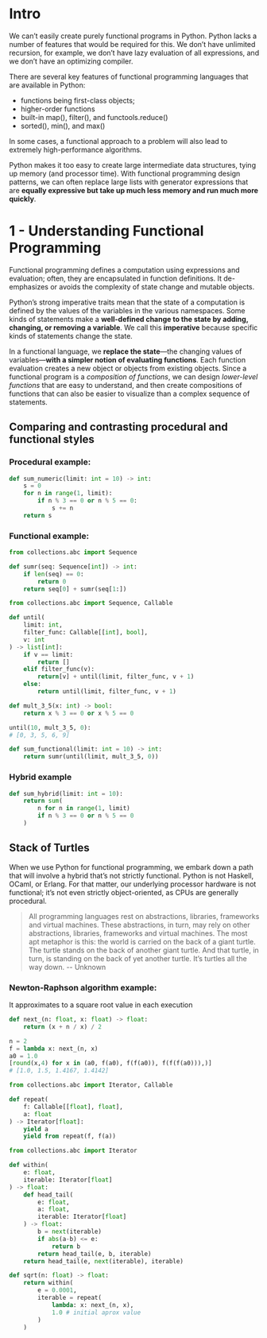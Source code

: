 # Intro
We can’t easily create purely functional programs in Python. Python lacks a number of features that would be required for this. We don’t have unlimited recursion, for example, we don’t have lazy evaluation of all expressions, and we don’t have an optimizing compiler.

There are several key features of functional programming languages that are available in Python:
- functions being first-class objects;
- higher-order functions
- built-in map(), filter(), and functools.reduce()
- sorted(), min(), and max()

In some cases, a functional approach to a problem will also lead to extremely high-performance algorithms.

Python makes it too easy to create large intermediate data structures, tying up memory (and processor time). With functional programming design patterns, we can often replace large lists with generator expressions that are **equally expressive but take up much less memory and run much more quickly**.

# 1 - Understanding Functional Programming

Functional programming defines a computation using expressions and evaluation; often, they are encapsulated in function definitions. It de-emphasizes or avoids the complexity of state change and mutable objects.

Python’s strong imperative traits mean that the state of a computation is defined by the values of the variables in the various namespaces. Some kinds of statements make a **well-defined change to the state by adding, changing, or removing a variable**. We call this **imperative** because specific kinds of statements change the state.

In a functional language, we **replace the state**—the changing values of variables—**with a simpler notion of evaluating functions**. Each function evaluation creates a new object or objects from existing objects. Since a functional program is a *composition of functions*, we can design *lower-level functions* that are easy to understand, and then create compositions of functions that can also be easier to visualize than a complex sequence of statements.

## Comparing and contrasting procedural and functional styles

### Procedural example:
```python
def sum_numeric(limit: int = 10) -> int:
	s = 0
	for n in range(1, limit):
		if n % 3 == 0 or n % 5 == 0:
			s += n
	return s
```

### Functional example:
```python
from collections.abc import Sequence

def sumr(seq: Sequence[int]) -> int:
	if len(seq) == 0:
		return 0
	return seq[0] + sumr(seq[1:])	
```

```python
from collections.abc import Sequence, Callable

def until(
	limit: int,
	filter_func: Callable[[int], bool],
	v: int
) -> list[int]:
	if v == limit:
		return []
	elif filter_func(v):
		return[v] + until(limit, filter_func, v + 1)
	else:
		return until(limit, filter_func, v + 1)
```

```python
def mult_3_5(x: int) -> bool:
	return x % 3 == 0 or x % 5 == 0
```

```python
until(10, mult_3_5, 0):
# [0, 3, 5, 6, 9]

def sum_functional(limit: int = 10) -> int:
	return sumr(until(limit, mult_3_5, 0))
```

### Hybrid example
```python
def sum_hybrid(limit: int = 10):
	return sum(
		n for n in range(1, limit)
		if n % 3 == 0 or n % 5 == 0
	)
```

## Stack of Turtles

When we use Python for functional programming, we embark down a path that will involve a hybrid that’s not strictly functional. Python is not Haskell, OCaml, or Erlang. For that matter, our underlying processor hardware is not functional; it’s not even strictly object-oriented, as CPUs are generally procedural.

> All programming languages rest on abstractions, libraries, frameworks and virtual machines. These abstractions, in turn, may rely on other abstractions, libraries, frameworks and virtual machines. The most apt metaphor is this: the world is carried on the back of a giant turtle. The turtle stands on the back of another giant turtle. And that turtle, in turn, is standing on the back of yet another turtle.
> It’s turtles all the way down.
> -- Unknown

### Newton-Raphson algorithm example:
It approximates to a square root value in each execution
```python
def next_(n: float, x: float) -> float:
	return (x + n / x) / 2
```

```python
n = 2
f = lambda x: next_(n, x)
a0 = 1.0
[round(x,4) for x in (a0, f(a0), f(f(a0)), f(f(f(a0))),)]
# [1.0, 1.5, 1.4167, 1.4142]
```

```python
from collections.abc import Iterator, Callable

def repeat(
	f: Callable[[float], float],
	a: float
) -> Iterator[float]:
	yield a
	yield from repeat(f, f(a))
```

```python
from collections.abc import Iterator

def within(
	e: float,
	iterable: Iterator[float]
) -> float:
	def head_tail(
		e: float,
		a: float,
		iterable: Iterator[float]
	) -> float:
		b = next(iterable)
		if abs(a-b) <= e:
			return b
		return head_tail(e, b, iterable)
	return head_tail(e, next(iterable), iterable)
```

```python
def sqrt(n: float) -> float:
	return within(
		e = 0.0001,
		iterable = repeat(
			lambda: x: next_(n, x),
			1.0 # initial aprox value
		)
	)
```


<!--stackedit_data:
eyJoaXN0b3J5IjpbOTQxNTQ0ODM5XX0=
-->